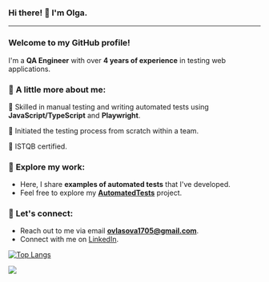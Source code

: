 ### Hi there! 👋 I'm Olga.
---
### **Welcome to my GitHub profile!**

I'm a **QA Engineer** with over **4 years of experience** in testing web applications. 

### 🔎 **A little more about me**:

🔹	Skilled in manual testing and writing automated tests using **JavaScript/TypeScript** and **Playwright**.  

🔹	Initiated the testing process from scratch within a team. 

🔹	ISTQB certified.

### 🌟 **Explore my work**:

- Here, I share **examples of automated tests** that I've developed. 
- Feel free to explore my **[AutomatedTests](https://github.com/ovlasova1705/AutomatedTests)** project.

### 🔗 **Let's connect**:

- Reach out to me via email **ovlasova1705@gmail.com**.
- Connect with me on [LinkedIn](https://www.linkedin.com/in/olga-vlasova/).



[![Top Langs](https://github-readme-stats.vercel.app/api/top-langs/?username=ovlasova1705&layout=compact)](https://github.com/ovlasova1705/github-readme-stats)

![](https://github-profile-summary-cards.vercel.app/api/cards/profile-details?username=ovlasova1705&theme=buefy)











<!--
**ovlasova1705/ovlasova1705** is a ✨ _special_ ✨ repository because its `README.md` (this file) appears on your GitHub profile.

Here are some ideas to get you started:

- 🔭 I’m currently working on ...
- 🌱 I’m currently learning ...
- 👯 I’m looking to collaborate on ...
- 🤔 I’m looking for help with ...
- 💬 Ask me about ...
- 📫 How to reach me: ...
- 😄 Pronouns: ...
- ⚡ Fun fact: ...
-->
